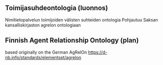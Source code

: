 ## Toimijasuhdeontologia (luonnos)
Nimitietopalvelun toimijoiden välisten suhteiden ontologia
Pohjautuu Saksan kansalliskirjaston agrelon ontologiaan

## Finnish Agent Relationship Ontology (plan)
based originally on the German AgRelOn 	https://d-nb.info/standards/elementset/agrelon

